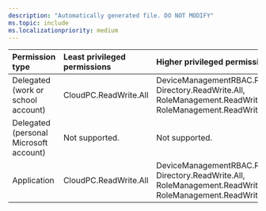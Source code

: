 ```yaml
---
description: "Automatically generated file. DO NOT MODIFY"
ms.topic: include
ms.localizationpriority: medium
---
```


|Permission type|Least privileged permissions|Higher privileged permissions|
|:---|:---|:---|
|Delegated (work or school account)|CloudPC.ReadWrite.All|DeviceManagementRBAC.ReadWrite.All, Directory.ReadWrite.All, RoleManagement.ReadWrite.CloudPC, RoleManagement.ReadWrite.Directory|
|Delegated (personal Microsoft account)|Not supported.|Not supported.|
|Application|CloudPC.ReadWrite.All|DeviceManagementRBAC.ReadWrite.All, Directory.ReadWrite.All, RoleManagement.ReadWrite.CloudPC, RoleManagement.ReadWrite.Directory|

